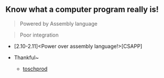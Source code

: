 ## Know what a computer program really is!

> Powered by Assembly language

> Poor integration

- [2.10-2.11]<Power over assembly language!>[CSAPP]

- Thankful~
  - [toschprod](https://toschprod.wordpress.com/category/tutorials/)
